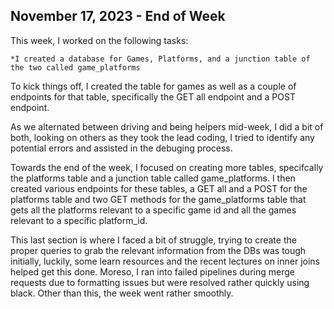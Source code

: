 ## November 17, 2023 - End of Week


This week, I worked on the following tasks:


    *I created a database for Games, Platforms, and a junction table of the two called game_platforms


To kick things off, I created the table for games as well as a couple of endpoints for that table, specifically the GET all endpoint and a POST endpoint.


As we alternated between driving and being helpers mid-week, I did a bit of both, looking on others as they took the lead coding, I tried to identify any potential errors and assisted in the debuging process.


Towards the end of the week, I focused on creating more tables, specifcally the platforms table and a junction table called game_platforms. I then created various endpoints for these tables, a GET all and a POST for the platforms table and two GET methods for the game_platforms table that gets all the platforms relevant to a specific game id and all the games relevant to a specific platform_id.


This last section is where I faced a bit of struggle, trying to create the proper queries to grab the relevant information from the DBs was tough initially, luckily, some learn resources and the recent lectures on inner joins helped get this done. Moreso, I ran into failed pipelines during merge requests due to formatting issues but were resolved rather quickly using black. Other than this, the week went rather smoothly.



